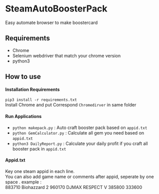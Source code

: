 # SteamAutoBoosterPack
Easy automate browser to make boostercard

## Requirements  
 - Chrome 
 - Selenium webdriver that match your chrome version 
 - python3 

## How to use 
#### Installation Requirements
`pip3 install -r requirements.txt  `  
Install Chrome and put Correspond  `Chromedirver` in same folder  
#### Run Applications
- `python makepack.py` : Auto craft booster pack based on `appid.txt`
- `python GemCalculator.py` : Calculate all gem you need based on `appid.txt`
- `python3 DailyReport.py` : Calculate your daily profit if you craft all booster pack in `appid.txt`  

#### Appid.txt 
Key one steam appid in each line.  
You can also add game name or comments after appid, seperate by one space .
example :  
    883710 Biohazzard 2
    960170 DJMAX RESPECT V
    385800 
    333600 